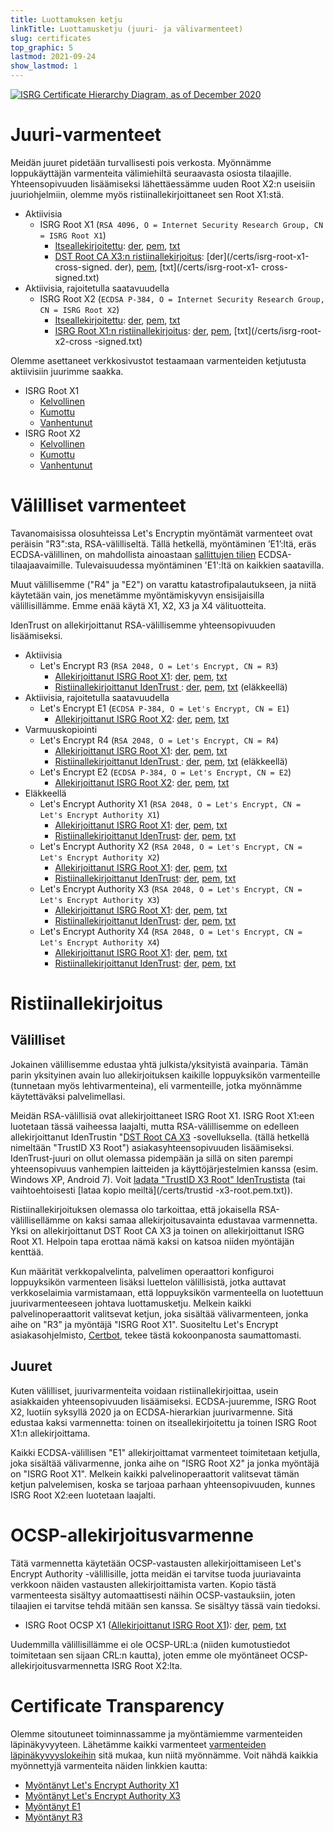 ```yaml
---
title: Luottamuksen ketju
linkTitle: Luottamusketju (juuri- ja välivarmenteet)
slug: certificates
top_graphic: 5
lastmod: 2021-09-24
show_lastmod: 1
---
```



[![ISRG Certificate Hierarchy Diagram, as of December 2020](/images/isrg-hierarchy.png)](/images/isrg-hierarchy.png)

# Juuri-varmenteet

Meidän juuret pidetään turvallisesti pois verkosta. Myönnämme loppukäyttäjän varmenteita välimiehiltä seuraavasta osiosta tilaajille. Yhteensopivuuden lisäämiseksi lähettäessämme uuden Root X2:n useisiin juuriohjelmiin, olemme myös ristiinallekirjoittaneet sen Root X1:stä.

* Aktiivisia
  * ISRG Root X1 (`RSA 4096, O = Internet Security Research Group, CN = ISRG Root X1`)
    * [Itseallekirjoitettu](https://crt.sh/?id=9314791): [der](/certs/isrgrootx1.der), [pem](/certs/isrgrootx1.pem), [txt](/certs/isrgrootx1.txt)
    * [DST Root CA X3:n ristiinallekirjoitus](https://crt.sh/?id=3958242236): [der](/certs/isrg-root-x1-cross-signed. der), [pem](/certs/isrg-root-x1-cross-signed.pem), [txt](/certs/isrg-root-x1- cross-signed.txt)
* Aktiivisia, rajoitetulla saatavuudella
  * ISRG Root X2 (`ECDSA P-384, O = Internet Security Research Group, CN = ISRG Root X2`)
    * [Itseallekirjoitettu](https://crt.sh/?id=3335562555): [der](/certs/isrg-root-x2.der), [pem](/certs/isrg-root-x2.pem), [txt](/certs/isrg-root-x2.txt)
    * [ISRG Root X1:n ristiinallekirjoitus](https://crt.sh/?id=3334561878): [der](/certs/isrg-root-x2-cross-signed.der), [pem](/certs/isrg-root-x2-cross-signed.pem), [txt](/certs/isrg-root-x2-cross -signed.txt)

Olemme asettaneet verkkosivustot testaamaan varmenteiden ketjutusta aktiivisiin juurimme saakka.

* ISRG Root X1
  * [Kelvollinen](https://valid-isrgrootx1.letsencrypt.org/)
  * [Kumottu](https://revoked-isrgrootx1.letsencrypt.org/)
  * [Vanhentunut](https://expired-isrgrootx1.letsencrypt.org/)
* ISRG Root X2
  * [Kelvollinen](https://valid-isrgrootx2.letsencrypt.org/)
  * [Kumottu](https://revoked-isrgrootx2.letsencrypt.org/)
  * [Vanhentunut](https://expired-isrgrootx2.letsencrypt.org/)

# Välilliset varmenteet

Tavanomaisissa olosuhteissa Let's Encryptin myöntämät varmenteet ovat peräisin "R3":sta, RSA-välilliseltä. Tällä hetkellä, myöntäminen ’E1’:ltä, eräs ECDSA-välillinen, on mahdollista ainoastaan [sallittujen tilien](https://community.letsencrypt.org/t/ecdsa-availability-in-production-environment/150679) ECDSA-tilaajaavaimille. Tulevaisuudessa myöntäminen 'E1':ltä on kaikkien saatavilla.

Muut välillisemme ("R4" ja "E2") on varattu katastrofipalautukseen, ja niitä käytetään vain, jos menetämme myöntämiskyvyn ensisijaisilla välillisillämme. Emme enää käytä X1, X2, X3 ja X4 välituotteita.

IdenTrust on allekirjoittanut RSA-välillisemme yhteensopivuuden lisäämiseksi.

* Aktiivisia
  * Let's Encrypt R3 (`RSA 2048, O = Let's Encrypt, CN = R3`)
    * [Allekirjoittanut ISRG Root X1](https://crt.sh/?id=3334561879): [der](/certs/lets-encrypt-r3.der), [pem](/certs/lets-encrypt-r3.pem), [txt](/certs/lets-encrypt-r3.txt)
    * [Ristiinallekirjoittanut IdenTrust ](https://crt.sh/?id=3479778542): [der](/certs/lets-encrypt-r3-cross-signed.der), [pem](/certs/lets-encrypt-r3-cross-signed.pem), [txt](/certs/lets-encrypt-r3-cross-signed.txt) (eläkkeellä)
* Aktiivisia, rajoitetulla saatavuudella
  * Let's Encrypt E1 (`ECDSA P-384, O = Let's Encrypt, CN = E1`)
    * [Allekirjoittanut ISRG Root X2](https://crt.sh/?id=3334671964): [der](/certs/lets-encrypt-e1.der), [pem](/certs/lets-encrypt-e1.pem), [txt](/certs/lets-encrypt-e1.txt)
* Varmuuskopiointi
  * Let's Encrypt R4 (`RSA 2048, O = Let's Encrypt, CN = R4`)
    * [Allekirjoittanut ISRG Root X1](https://crt.sh/?id=3334561877): [der](/certs/lets-encrypt-r4.der), [pem](/certs/lets-encrypt-r4.pem), [txt](/certs/lets-encrypt-r4.txt)
    * [Ristiinallekirjoittanut IdenTrust ](https://crt.sh/?id=3479778543): [der](/certs/lets-encrypt-r4-cross-signed.der), [pem](/certs/lets-encrypt-r4-cross-signed.pem), [txt](/certs/lets-encrypt-r4-cross-signed.txt) (eläkkeellä)
  * Let's Encrypt E2 (`ECDSA P-384, O = Let's Encrypt, CN = E2`)
    * [Allekirjoittanut ISRG Root X2](https://crt.sh/?id=3334671963): [der](/certs/lets-encrypt-e2.der), [pem](/certs/lets-encrypt-e2.pem), [txt](/certs/lets-encrypt-e2.txt)
* Eläkkeellä
  * Let's Encrypt Authority X1 (`RSA 2048, O = Let's Encrypt, CN = Let's Encrypt Authority X1`)
    * [Allekirjoittanut ISRG Root X1](https://crt.sh/?id=9314792): [der](/certs/letsencryptauthorityx1.der), [pem](/certs/letsencryptauthorityx1.pem), [txt](/certs/letsencryptauthorityx1.txt)
    * [Ristiinallekirjoittanut IdenTrust](https://crt.sh/?id=10235198): [der](/certs/lets-encrypt-x1-cross-signed.der), [pem](/certs/lets-encrypt-x1-cross-signed.pem), [txt](/certs/lets-encrypt-x1-cross-signed.txt)
  * Let's Encrypt Authority X2 (`RSA 2048, O = Let's Encrypt, CN = Let's Encrypt Authority X2`)
    * [Allekirjoittanut ISRG Root X1](https://crt.sh/?id=12721505): [der](/certs/letsencryptauthorityx2.der), [pem](/certs/letsencryptauthorityx2.pem), [txt](/certs/letsencryptauthorityx2.txt)
    * [Ristiinallekirjoittanut IdenTrust](https://crt.sh/?id=10970235): [der](/certs/lets-encrypt-x2-cross-signed.der), [pem](/certs/lets-encrypt-x2-cross-signed.pem), [txt](/certs/lets-encrypt-x2-cross-signed.txt)
  * Let's Encrypt Authority X3 (`RSA 2048, O = Let's Encrypt, CN = Let's Encrypt Authority X3`)
    * [Allekirjoittanut ISRG Root X1](https://crt.sh/?id=47997543): [der](/certs/letsencryptauthorityx3.der), [pem](/certs/letsencryptauthorityx3.pem), [txt](/certs/letsencryptauthorityx3.txt)
    * [Ristiinallekirjoittanut IdenTrust](https://crt.sh/?id=15706126): [der](/certs/lets-encrypt-x3-cross-signed.der), [pem](/certs/lets-encrypt-x3-cross-signed.pem), [txt](/certs/lets-encrypt-x3-cross-signed.txt)
  * Let's Encrypt Authority X4 (`RSA 2048, O = Let's Encrypt, CN = Let's Encrypt Authority X4`)
    * [Allekirjoittanut ISRG Root X1](https://crt.sh/?id=47997546): [der](/certs/letsencryptauthorityx4.der), [pem](/certs/letsencryptauthorityx4.pem), [txt](/certs/letsencryptauthorityx4.txt)
    * [Ristiinallekirjoittanut IdenTrust](https://crt.sh/?id=15710291): [der](/certs/lets-encrypt-x4-cross-signed.der), [pem](/certs/lets-encrypt-x4-cross-signed.pem), [txt](/certs/lets-encrypt-x4-cross-signed.txt)

# Ristiinallekirjoitus

## Välilliset

Jokainen välillisemme edustaa yhtä julkista/yksityistä avainparia. Tämän parin yksityinen avain luo allekirjoituksen kaikille loppuyksikön varmenteille (tunnetaan myös lehtivarmenteina), eli varmenteille, jotka myönnämme käytettäväksi palvelimellasi.

Meidän RSA-välillisiä ovat allekirjoittaneet ISRG Root X1. ISRG Root X1:een luotetaan tässä vaiheessa laajalti, mutta RSA-välillisemme on edelleen allekirjoittanut IdenTrustin "[DST Root CA X3](https://crt.sh/?id=8395) -sovelluksella. (tällä hetkellä nimeltään "TrustID X3 Root") asiakasyhteensopivuuden lisäämiseksi. IdenTrust-juuri on ollut olemassa pidempään ja sillä on siten parempi yhteensopivuus vanhempien laitteiden ja käyttöjärjestelmien kanssa (esim. Windows XP, Android 7). Voit [ladata "TrustID X3 Root" IdenTrustista](https://www.identrust.com/support/downloads) (tai vaihtoehtoisesti [lataa kopio meiltä](/certs/trustid -x3-root.pem.txt)).

Ristiinallekirjoituksen olemassa olo tarkoittaa, että jokaisella RSA-välillisellämme on kaksi samaa allekirjoitusavainta edustavaa varmennetta. Yksi on allekirjoittanut DST Root CA X3 ja toinen on allekirjoittanut ISRG Root X1. Helpoin tapa erottaa nämä kaksi on katsoa niiden myöntäjän kenttää.

Kun määrität verkkopalvelinta, palvelimen operaattori konfiguroi loppuyksikön varmenteen lisäksi luettelon välillisistä, jotka auttavat verkkoselaimia varmistamaan, että loppuyksikön varmenteella on luotettuun juurivarmenteeseen johtava luottamusketju. Melkein kaikki palvelinoperaattorit valitsevat ketjun, joka sisältää välivarmenteen, jonka aihe on "R3" ja myöntäjä "ISRG Root X1". Suositeltu Let's Encrypt asiakasohjelmisto, [Certbot](https://certbot.org), tekee tästä kokoonpanosta saumattomasti.

## Juuret
Kuten välilliset, juurivarmenteita voidaan ristiinallekirjoittaa, usein asiakkaiden yhteensopivuuden lisäämiseksi. ECDSA-juuremme, ISRG Root X2, luotiin syksyllä 2020 ja on ECDSA-hierarkian juurivarmenne. Sitä edustaa kaksi varmennetta: toinen on itseallekirjoitettu ja toinen ISRG Root X1:n allekirjoittama.

Kaikki ECDSA-välillisen "E1" allekirjoittamat varmenteet toimitetaan ketjulla, joka sisältää välivarmenne, jonka aihe on "ISRG Root X2" ja jonka myöntäjä on "ISRG Root X1". Melkein kaikki palvelinoperaattorit valitsevat tämän ketjun palvelemisen, koska se tarjoaa parhaan yhteensopivuuden, kunnes ISRG Root X2:een luotetaan laajalti.

# OCSP-allekirjoitusvarmenne

Tätä varmennetta käytetään OCSP-vastausten allekirjoittamiseen Let's Encrypt Authority -välillisille, jotta meidän ei tarvitse tuoda juuriavainta verkkoon näiden vastausten allekirjoittamista varten. Kopio tästä varmenteesta sisältyy automaattisesti näihin OCSP-vastauksiin, joten tilaajien ei tarvitse tehdä mitään sen kanssa. Se sisältyy tässä vain tiedoksi.

* ISRG Root OCSP X1 ([Allekirjoittanut ISRG Root X1](https://crt.sh/?id=2929281974)): [der](/certs/isrg-root-ocsp-x1.der), [pem](/certs/isrg-root-ocsp-x1.pem), [txt](/certs/isrg-root-ocsp-x1.txt)

Uudemmilla välillisillämme ei ole OCSP-URL:a (niiden kumotustiedot toimitetaan sen sijaan CRL:n kautta), joten emme ole myöntäneet OCSP-allekirjoitusvarmennetta ISRG Root X2:lta.

# Certificate Transparency

Olemme sitoutuneet toiminnassamme ja myöntämiemme varmenteiden läpinäkyvyyteen. Lähetämme kaikki varmenteet [varmenteiden läpinäkyvyyslokeihin](https://www.certificate-transparency.org/) sitä mukaa, kun niitä myönnämme. Voit nähdä kaikkia myönnettyjä varmenteita näiden linkkien kautta:

* [Myöntänyt Let's Encrypt Authority X1](https://crt.sh/?Identity=%25&iCAID=7395)
* [Myöntänyt Let's Encrypt Authority X3](https://crt.sh/?Identity=%25&iCAID=16418)
* [Myöntänyt E1](https://crt.sh/?Identity=%25&iCAID=183283)
* [Myöntänyt R3](https://crt.sh/?Identity=%25&iCAID=183267)
